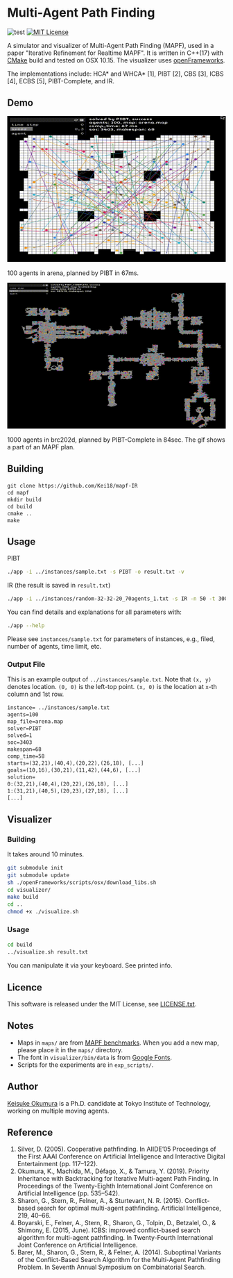 Multi-Agent Path Finding
===
![test](https://github.com/Kei18/mapf-IR/workflows/test/badge.svg?branch=dev)
[![MIT License](http://img.shields.io/badge/license-MIT-blue.svg?style=flat)](LICENSE)

A simulator and visualizer of Multi-Agent Path Finding (MAPF), used in a paper "Iterative Refinement for Realtime MAPF".
It is written in C++(17) with [CMake](https://cmake.org/) build and tested on OSX 10.15.
The visualizer uses [openFrameworks](https://openframeworks.cc).

The implementations include: HCA\* and WHCA\* [1], PIBT [2], CBS [3], ICBS [4], ECBS [5], PIBT-Complete, and IR.

## Demo
![100 agents in arena](/material/arena_100agents.gif)

100 agents in arena, planned by PIBT in 67ms.

![1000 agents in brc202d](/material/brc202d_1000agents.gif)

1000 agents in brc202d, planned by PIBT-Complete in 84sec.
The gif shows a part of an MAPF plan.

## Building

```
git clone https://github.com/Kei18/mapf-IR
cd mapf
mkdir build
cd build
cmake ..
make
```

## Usage
PIBT
```sh
./app -i ../instances/sample.txt -s PIBT -o result.txt -v
```

IR (the result is saved in `result.txt`)
```sh
./app -i ../instances/random-32-32-20_70agents_1.txt -s IR -n 50 -t 3000 -v
```

You can find details and explanations for all parameters with:
```sh
./app --help
```

Please see `instances/sample.txt` for parameters of instances, e.g., filed, number of agents, time limit, etc.

### Output File

This is an example output of `../instances/sample.txt`.
Note that `(x, y)` denotes location.
`(0, 0)` is the left-top point.
`(x, 0)` is the location at `x`-th column and 1st row.
```
instance= ../instances/sample.txt
agents=100
map_file=arena.map
solver=PIBT
solved=1
soc=3403
makespan=68
comp_time=58
starts=(32,21),(40,4),(20,22),(26,18), [...]
goals=(10,16),(30,21),(11,42),(44,6), [...]
solution=
0:(32,21),(40,4),(20,22),(26,18), [...]
1:(31,21),(40,5),(20,23),(27,18), [...]
[...]
```

## Visualizer

### Building
It takes around 10 minutes.
```sh
git submodule init
git submodule update
sh ./openFrameworks/scripts/osx/download_libs.sh
cd visualizer/
make build
cd ..
chmod +x ./visualize.sh
```

### Usage
```sh
cd build
../visualize.sh result.txt
```

You can manipulate it via your keyboard. See printed info.

## Licence
This software is released under the MIT License, see [LICENSE.txt](LICENCE.txt).

## Notes
- Maps in `maps/` are from [MAPF benchmarks](https://movingai.com/benchmarks/mapf.html).
  When you add a new map, please place it in the `maps/` directory.
- The font in `visualizer/bin/data` is from [Google Fonts](https://fonts.google.com/).
- Scripts for the experiments are in `exp_scripts/`.

## Author
[Keisuke Okumura](https://kei18.github.io) is a Ph.D. candidate at Tokyo Institute of Technology, working on multiple moving agents.

## Reference
1. Silver, D. (2005).
   Cooperative pathfinding.
   In AIIDE’05 Proceedings of the First AAAI Conference on Artificial Intelligence and Interactive Digital Entertainment (pp. 117–122).
1. Okumura, K., Machida, M., Défago, X., & Tamura, Y. (2019).
   Priority Inheritance with Backtracking for Iterative Multi-agent Path Finding.
   In Proceedings of the Twenty-Eighth International Joint Conference on Artificial Intelligence (pp. 535–542).
1. Sharon, G., Stern, R., Felner, A., & Sturtevant, N. R. (2015).
   Conflict-based search for optimal multi-agent pathfinding.
   Artificial Intelligence, 219, 40–66.
1. Boyarski, E., Felner, A., Stern, R., Sharon, G., Tolpin, D., Betzalel, O., & Shimony, E. (2015, June).
   ICBS: improved conflict-based search algorithm for multi-agent pathfinding.
   In Twenty-Fourth International Joint Conference on Artificial Intelligence.
1. Barer, M., Sharon, G., Stern, R., & Felner, A. (2014).
   Suboptimal Variants of the Conflict-Based Search Algorithm for the Multi-Agent Pathfinding Problem.
   In Seventh Annual Symposium on Combinatorial Search.
